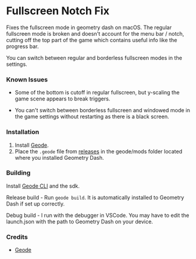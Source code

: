 # Fullscreen Notch Fix

Fixes the fullscreen mode in geometry dash on macOS. The regular fullscreen mode is broken and doesn't account for 
the menu bar / notch, cutting off the top part of the game which contains useful info like the progress bar.

You can switch between regular and borderless fullscreen modes in the settings.

### Known Issues

- Some of the bottom is cutoff in regular fullscreen, but y-scaling the game scene appears to break triggers.

- You can't switch between borderless fullscreen and windowed mode in the game settings without restarting as 
there is a black screen.

### Installation

1. Install [Geode](https://geode-sdk.org/).
2. Place the `.geode` file from [releases](https://github.com/Moebits/Fullscreen-Fix/releases) in the geode/mods folder located where you installed Geometry Dash.

### Building

Install [Geode CLI](https://docs.geode-sdk.org/getting-started/geode-cli) and the sdk.

Release build - Run `geode build`. It is automatically installed to Geometry Dash if set up correctly.

Debug build - I run with the debugger in VSCode. You may have to edit the launch.json with the path to Geometry Dash on your device.

### Credits

- [Geode](https://geode-sdk.org/)